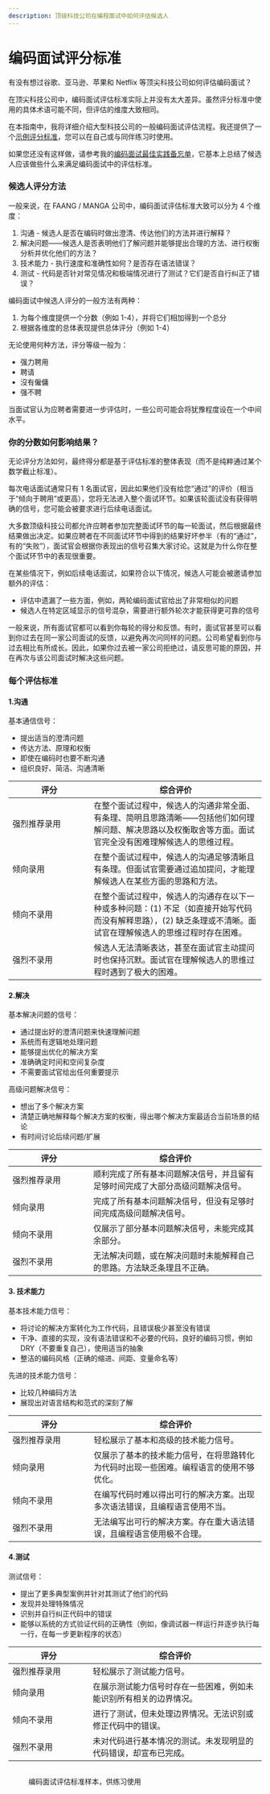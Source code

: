 ```yaml
---
description: 顶级科技公司在编程面试中如何评估候选人
---
```


# 编码面试评分标准

有没有想过谷歌、亚马逊、苹果和 Netflix 等顶尖科技公司如何评估编码面试？

在顶尖科技公司中，编码面试评估标准实际上并没有太大差异。虽然评分标准中使用的具体术语可能不同，但评估的维度大致相同。

在本指南中，我将详细介绍大型科技公司的一般编码面试评估流程。我还提供了一个[示例评分标准](bian-ma-mian-shi-ping-fen-biao-zhun.md)，您可以在自己或与同伴练习时使用。

如果您还没有这样做，请参考我的[编码面试最佳实践备忘单](shi-qian-shi-zhong-he-shi-hou-de-zui-jia-shi-jian.md)，它基本上总结了候选人应该做些什么来满足编码面试中的评估标准。

### 候选人评分方法 <a href="#candidate-scoring-methodology" id="candidate-scoring-methodology"></a>

一般来说，在 FAANG / MANGA 公司中，编码面试评估标准大致可以分为 4 个维度：

1. 沟通 - 候选人是否在编码时做出澄清、传达他们的方法并进行解释？
2. 解决问题——候选人是否表明他们了解问题并能够提出合理的方法、进行权衡分析并优化他们的方法？
3. 技术能力 - 执行速度和准确性如何？是否存在语法错误？
4. 测试 - 代码是否针对常见情况和极端情况进行了测试？它们是否自行纠正了错误？

编码面试中候选人评分的一般方法有两种：

1. 为每个维度提供一个分数（例如 1-4），并将它们相加得到一个总分
2. 根据各维度的总体表现提供总体评分（例如 1-4）

无论使用何种方法，评分等级一般为：

* 强力聘用
* 聘请
* 沒有僱傭
* 强不聘

当面试官认为应聘者需要进一步评估时，一些公司可能会将犹豫程度设在一个中间水平。

### 你的分数如何影响结果？ <a href="#how-does-your-score-impact-the-result" id="how-does-your-score-impact-the-result"></a>

无论评分方法如何，最终得分都是基于评估标准的整体表现（而不是纯粹通过某个数学截止标准）。

每次电话面试通常只有 1 名面试官，因此如果他们没有给您“通过”的评价（相当于“倾向于聘用”或更高），您将无法进入整个面试环节。如果该轮面试没有获得明确的信号，您可能会被要求进行后续电话面试。

大多数顶级科技公司都允许应聘者参加完整面试环节的每一轮面试，然后根据最终结果做出决定。如果应聘者在不同面试环节中得到的结果好坏参半（有的“通过”，有的“失败”），面试官会根据你表现出的信号召集大家讨论。这就是为什么你在整个面试环节中的表现很重要。

在某些情况下，例如后续电话面试，如果符合以下情况，候选人可能会被邀请参加额外的评估：

* 评估中遗漏了一些方面，例如，两轮编码面试官给出了非常相似的问题
* 候选人在特定区域显示的信号混杂，需要进行额外轮次才能获得更可靠的信号

一般来说，所有面试官都可以看到你每轮的得分和反馈。有时，面试官甚至可以看到你过去在同一家公司面试的反馈，以避免再次问同样的问题。公司希望看到你与过去相比有所成长。因此，如果你过去被一家公司拒绝过，请反思可能的原因，并在再次与该公司面试时解决这些问题。

### 每个评估标准 <a href="#detailed-explanation-of-each-evaluated-criteria" id="detailed-explanation-of-each-evaluated-criteria"></a>

#### 1.沟通 <a href="#id-1-communication" id="id-1-communication"></a>

基本通信信号：

* 提出适当的澄清问题
* 传达方法、原理和权衡
* 即使在编码时也要不断沟通
* 组织良好、简洁、沟通清晰

<table><thead><tr><th width="146">评分</th><th>综合评价</th></tr></thead><tbody><tr><td>强烈推荐录用</td><td>在整个面试过程中，候选人的沟通非常全面、有条理、简明且思路清晰——包括他们如何理解问题、解决思路以及权衡取舍等方面。面试官完全没有困难理解候选人的思维过程。</td></tr><tr><td>倾向录用</td><td>在整个面试过程中，候选人的沟通足够清晰且有条理。但面试官需要通过追加提问，才能理解候选人在某些方面的思路和方法。</td></tr><tr><td>倾向不录用</td><td>在整个面试过程中，候选人的沟通存在以下一种或多种问题：(1) 不足（如直接开始写代码而没有解释思路），(2) 缺乏条理或不清晰。面试官在理解候选人的思维过程时存在困难。</td></tr><tr><td>强烈不录用</td><td>候选人无法清晰表达，甚至在面试官主动提问时也保持沉默。面试官在理解候选人的思维过程时遇到了极大的困难。</td></tr></tbody></table>

#### 2.解决 <a href="#id-2-problem-solving" id="id-2-problem-solving"></a>

基本解决问题的信号：

* 通过提出好的澄清问题来快速理解问题
* 系统而有逻辑地处理问题
* 能够提出优化的解决方案
* 准确确定时间和空间复杂度
* 不需要面试官给出任何重要提示

高级问题解决信号：

* 想出了多个解决方案
* 清楚正确地解释每个解决方案的权衡，得出哪个解决方案最适合当前场景的结论
* 有时间讨论后续问题/扩展

<table><thead><tr><th width="145">评分</th><th>综合评价</th></tr></thead><tbody><tr><td>强烈推荐录用</td><td>顺利完成了所有基本问题解决信号，并且留有足够时间完成了大部分高级问题解决信号。</td></tr><tr><td>倾向录用</td><td>完成了所有基本问题解决信号，但没有足够时间完成高级问题解决信号。</td></tr><tr><td>倾向不录用</td><td>仅展示了部分基本问题解决信号，未能完成其余部分。</td></tr><tr><td>强烈不录用</td><td>无法解决问题，或在解决问题时未能解释自己的思路。方法缺乏条理且不正确。</td></tr></tbody></table>

#### 3. 技术能力 <a href="#id-3-technical-competency" id="id-3-technical-competency"></a>

基本技术能力信号：

* 将讨论的解决方案转化为工作代码，且错误极少甚至没有错误
* 干净、直接的实现，没有语法错误和不必要的代码，良好的编码习惯，例如 DRY（不要重复自己），使用适当的抽象
* 整洁的编码风格（正确的缩进、间距、变量命名等）

先进的技术能力信号：

* 比较几种编码方法
* 展现出对语言结构和范式的深刻了解

<table><thead><tr><th width="146">评分</th><th>综合评价</th></tr></thead><tbody><tr><td>强烈推荐录用</td><td>轻松展示了基本和高级的技术能力信号。</td></tr><tr><td>倾向录用</td><td>仅展示了基本的技术能力信号，在将思路转化为代码时出现一些困难。编程语言的使用不够优化。</td></tr><tr><td>倾向不录用</td><td>在编写代码时难以得出可行的解决方案。出现多次语法错误，且编程语言使用不当。</td></tr><tr><td>强烈不录用</td><td>无法编写出可行的解决方案。存在重大语法错误，且编程语言使用极不合理。</td></tr></tbody></table>

#### 4.测试 <a href="#id-4-testing" id="id-4-testing"></a>

测试信号：

* 提出了更多典型案例并针对其测试了他们的代码
* 发现并处理特殊情况
* 识别并自行纠正代码中的错误
* 能够以系统的方式验证代码的正确性（例如，像调试器一样运行并逐步执行每一行，在每一步更新程序的状态）

<table><thead><tr><th width="144">评分</th><th>综合评价</th></tr></thead><tbody><tr><td>强烈推荐录用</td><td>轻松展示了测试能力信号。</td></tr><tr><td>倾向录用</td><td>在展示测试能力信号时存在一些困难，例如未能识别所有相关的边界情况。</td></tr><tr><td>倾向不录用</td><td>进行了测试，但未处理边界情况。无法识别或修正代码中的错误。</td></tr><tr><td>强烈不录用</td><td>未对代码进行基本情况的测试。未发现明显的代码错误，却宣布已完成。</td></tr></tbody></table>

<figure><img src="../.gitbook/assets/coding-interview-rubric-software-engineer-07835d79e40995644782eb794a32fa7f.jpg" alt=""><figcaption><p>编码面试评估标准样本，供练习使用</p></figcaption></figure>
